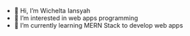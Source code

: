 - 👋 Hi, I’m Wichelta Iansyah
- 👀 I’m interested in web apps programming
- 🌱 I’m currently learning MERN Stack to develop web apps

<!---
Wichelta/Wichelta is a ✨ special ✨ repository because its `README.md` (this file) appears on your GitHub profile.
You can click the Preview link to take a look at your changes.
--->
